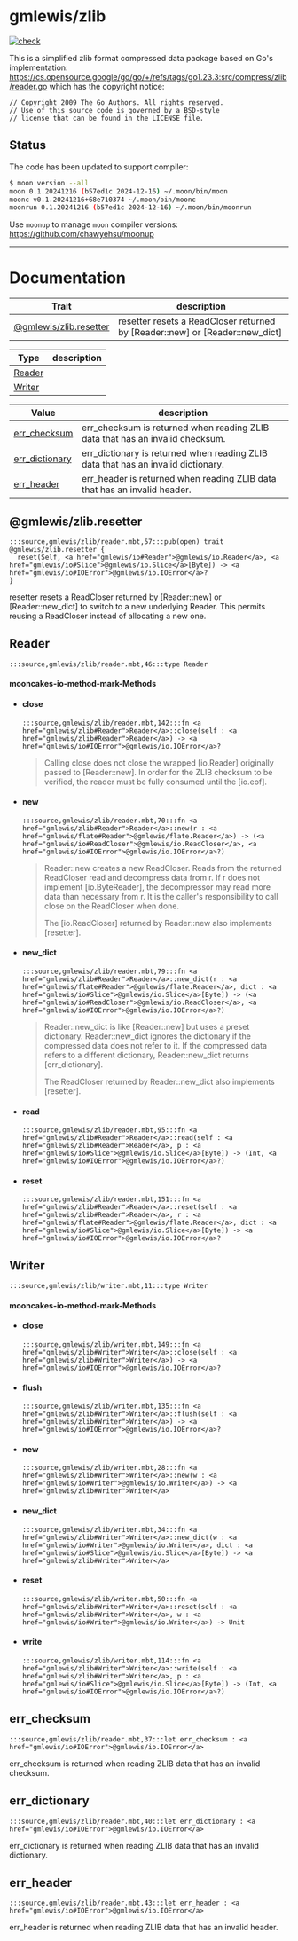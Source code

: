 # gmlewis/zlib
[![check](https://github.com/gmlewis/moonbit-zlib/actions/workflows/check.yml/badge.svg)](https://github.com/gmlewis/moonbit-zlib/actions/workflows/check.yml)

This is a simplified zlib format compressed data package based on Go's implementation:
https://cs.opensource.google/go/go/+/refs/tags/go1.23.3:src/compress/zlib/reader.go
which has the copyright notice:

```
// Copyright 2009 The Go Authors. All rights reserved.
// Use of this source code is governed by a BSD-style
// license that can be found in the LICENSE file.
```

## Status

The code has been updated to support compiler:

```bash
$ moon version --all
moon 0.1.20241216 (b57ed1c 2024-12-16) ~/.moon/bin/moon
moonc v0.1.20241216+68e710374 ~/.moon/bin/moonc
moonrun 0.1.20241216 (b57ed1c 2024-12-16) ~/.moon/bin/moonrun
```

Use `moonup` to manage `moon` compiler versions:
https://github.com/chawyehsu/moonup

---
# Documentation
|Trait|description|
|---|---|
|[@gmlewis/zlib.resetter](#@gmlewis/zlib.resetter)| resetter resets a ReadCloser returned by \[Reader::new\] or \[Reader::new\_dict\]|

|Type|description|
|---|---|
|[Reader](#Reader)||
|[Writer](#Writer)||

|Value|description|
|---|---|
|[err\_checksum](#err_checksum)| err\_checksum is returned when reading ZLIB data that has an invalid checksum.|
|[err\_dictionary](#err_dictionary)| err\_dictionary is returned when reading ZLIB data that has an invalid dictionary.|
|[err\_header](#err_header)| err\_header is returned when reading ZLIB data that has an invalid header.|

## @gmlewis/zlib.resetter

```moonbit
:::source,gmlewis/zlib/reader.mbt,57:::pub(open) trait @gmlewis/zlib.resetter {
  reset(Self, <a href="gmlewis/io#Reader">@gmlewis/io.Reader</a>, <a href="gmlewis/io#Slice">@gmlewis/io.Slice</a>[Byte]) -> <a href="gmlewis/io#IOError">@gmlewis/io.IOError</a>?
}
```
 resetter resets a ReadCloser returned by \[Reader::new\] or \[Reader::new\_dict\]
to switch to a new underlying Reader. This permits reusing a ReadCloser
instead of allocating a new one.

## Reader

```moonbit
:::source,gmlewis/zlib/reader.mbt,46:::type Reader
```


#### mooncakes-io-method-mark-Methods
- #### close
  ```moonbit
  :::source,gmlewis/zlib/reader.mbt,142:::fn <a href="gmlewis/zlib#Reader">Reader</a>::close(self : <a href="gmlewis/zlib#Reader">Reader</a>) -> <a href="gmlewis/io#IOError">@gmlewis/io.IOError</a>?
  ```
  >  Calling close does not close the wrapped \[io.Reader\] originally passed to \[Reader::new\].
  > In order for the ZLIB checksum to be verified, the reader must be
  > fully consumed until the \[io.eof\].
- #### new
  ```moonbit
  :::source,gmlewis/zlib/reader.mbt,70:::fn <a href="gmlewis/zlib#Reader">Reader</a>::new(r : <a href="gmlewis/flate#Reader">@gmlewis/flate.Reader</a>) -> (<a href="gmlewis/io#ReadCloser">@gmlewis/io.ReadCloser</a>, <a href="gmlewis/io#IOError">@gmlewis/io.IOError</a>?)
  ```
  >  Reader::new creates a new ReadCloser.
  > Reads from the returned ReadCloser read and decompress data from r.
  > If r does not implement \[io.ByteReader\], the decompressor may read more
  > data than necessary from r.
  > It is the caller's responsibility to call close on the ReadCloser when done.
  > 
  >  The \[io.ReadCloser\] returned by Reader::new also implements \[resetter\].
- #### new\_dict
  ```moonbit
  :::source,gmlewis/zlib/reader.mbt,79:::fn <a href="gmlewis/zlib#Reader">Reader</a>::new_dict(r : <a href="gmlewis/flate#Reader">@gmlewis/flate.Reader</a>, dict : <a href="gmlewis/io#Slice">@gmlewis/io.Slice</a>[Byte]) -> (<a href="gmlewis/io#ReadCloser">@gmlewis/io.ReadCloser</a>, <a href="gmlewis/io#IOError">@gmlewis/io.IOError</a>?)
  ```
  >  Reader::new\_dict is like \[Reader::new\] but uses a preset dictionary.
  > Reader::new\_dict ignores the dictionary if the compressed data does not refer to it.
  > If the compressed data refers to a different dictionary, Reader::new\_dict returns \[err\_dictionary\].
  > 
  >  The ReadCloser returned by Reader::new\_dict also implements \[resetter\].
- #### read
  ```moonbit
  :::source,gmlewis/zlib/reader.mbt,95:::fn <a href="gmlewis/zlib#Reader">Reader</a>::read(self : <a href="gmlewis/zlib#Reader">Reader</a>, p : <a href="gmlewis/io#Slice">@gmlewis/io.Slice</a>[Byte]) -> (Int, <a href="gmlewis/io#IOError">@gmlewis/io.IOError</a>?)
  ```
  > 
- #### reset
  ```moonbit
  :::source,gmlewis/zlib/reader.mbt,151:::fn <a href="gmlewis/zlib#Reader">Reader</a>::reset(self : <a href="gmlewis/zlib#Reader">Reader</a>, r : <a href="gmlewis/flate#Reader">@gmlewis/flate.Reader</a>, dict : <a href="gmlewis/io#Slice">@gmlewis/io.Slice</a>[Byte]) -> <a href="gmlewis/io#IOError">@gmlewis/io.IOError</a>?
  ```
  > 

## Writer

```moonbit
:::source,gmlewis/zlib/writer.mbt,11:::type Writer
```


#### mooncakes-io-method-mark-Methods
- #### close
  ```moonbit
  :::source,gmlewis/zlib/writer.mbt,149:::fn <a href="gmlewis/zlib#Writer">Writer</a>::close(self : <a href="gmlewis/zlib#Writer">Writer</a>) -> <a href="gmlewis/io#IOError">@gmlewis/io.IOError</a>?
  ```
  > 
- #### flush
  ```moonbit
  :::source,gmlewis/zlib/writer.mbt,135:::fn <a href="gmlewis/zlib#Writer">Writer</a>::flush(self : <a href="gmlewis/zlib#Writer">Writer</a>) -> <a href="gmlewis/io#IOError">@gmlewis/io.IOError</a>?
  ```
  > 
- #### new
  ```moonbit
  :::source,gmlewis/zlib/writer.mbt,28:::fn <a href="gmlewis/zlib#Writer">Writer</a>::new(w : <a href="gmlewis/io#Writer">@gmlewis/io.Writer</a>) -> <a href="gmlewis/zlib#Writer">Writer</a>
  ```
  > 
- #### new\_dict
  ```moonbit
  :::source,gmlewis/zlib/writer.mbt,34:::fn <a href="gmlewis/zlib#Writer">Writer</a>::new_dict(w : <a href="gmlewis/io#Writer">@gmlewis/io.Writer</a>, dict : <a href="gmlewis/io#Slice">@gmlewis/io.Slice</a>[Byte]) -> <a href="gmlewis/zlib#Writer">Writer</a>
  ```
  > 
- #### reset
  ```moonbit
  :::source,gmlewis/zlib/writer.mbt,50:::fn <a href="gmlewis/zlib#Writer">Writer</a>::reset(self : <a href="gmlewis/zlib#Writer">Writer</a>, w : <a href="gmlewis/io#Writer">@gmlewis/io.Writer</a>) -> Unit
  ```
  > 
- #### write
  ```moonbit
  :::source,gmlewis/zlib/writer.mbt,114:::fn <a href="gmlewis/zlib#Writer">Writer</a>::write(self : <a href="gmlewis/zlib#Writer">Writer</a>, p : <a href="gmlewis/io#Slice">@gmlewis/io.Slice</a>[Byte]) -> (Int, <a href="gmlewis/io#IOError">@gmlewis/io.IOError</a>?)
  ```
  > 

## err\_checksum

```moonbit
:::source,gmlewis/zlib/reader.mbt,37:::let err_checksum : <a href="gmlewis/io#IOError">@gmlewis/io.IOError</a>
```
 err\_checksum is returned when reading ZLIB data that has an invalid checksum.

## err\_dictionary

```moonbit
:::source,gmlewis/zlib/reader.mbt,40:::let err_dictionary : <a href="gmlewis/io#IOError">@gmlewis/io.IOError</a>
```
 err\_dictionary is returned when reading ZLIB data that has an invalid dictionary.

## err\_header

```moonbit
:::source,gmlewis/zlib/reader.mbt,43:::let err_header : <a href="gmlewis/io#IOError">@gmlewis/io.IOError</a>
```
 err\_header is returned when reading ZLIB data that has an invalid header.
